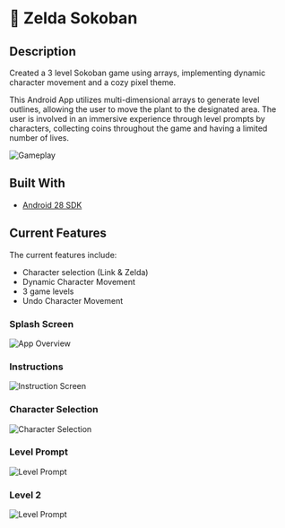 # 👑 Zelda Sokoban

## Description
Created a 3 level Sokoban game using arrays, implementing dynamic character movement and a cozy pixel theme.

This Android App utilizes multi-dimensional arrays to generate level outlines, allowing the user to move the plant to the designated area. The user is involved in an immersive experience through level prompts by characters, collecting coins throughout the game and having a limited number of lives.

![Gameplay](images/gameplay.gif)

## Built With
* [Android 28 SDK](https://developer.android.com/studio?gclid=CjwKCAiA3L6PBhBvEiwAINlJ9AMi9sX40UsqYnm6axdtDtwjCK4S5xTINjIwqU_zDZy1dNupQqheThoCvl4QAvD_BwE&gclsrc=aw.ds)

## Current Features
The current features include:
- Character selection (Link & Zelda)
- Dynamic Character Movement
- 3 game levels
- Undo Character Movement

### Splash Screen
![App Overview](images/splash_screen.png)

### Instructions
![Instruction Screen](images/instruction_screen.png)

### Character Selection
![Character Selection](images/char_selection.png)

### Level Prompt
![Level Prompt](images/level_prompt.png)

### Level 2
![Level Prompt](images/level_2.png)



